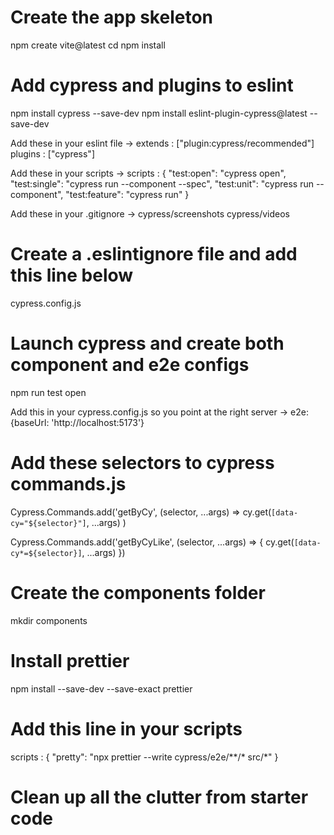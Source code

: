 # Create the app skeleton
npm create vite@latest
cd <yourprojectname>
npm install

# Add cypress and plugins to eslint
npm install cypress --save-dev
npm install eslint-plugin-cypress@latest --save-dev

Add these in your eslint file ->
  extends : ["plugin:cypress/recommended"]
  plugins : ["cypress"]

Add these in your scripts ->
  scripts : {
    "test:open": "cypress open",
    "test:single": "cypress run --component --spec",
    "test:unit": "cypress run --component",
    "test:feature": "cypress run"
  }

Add these in your .gitignore ->
cypress/screenshots
cypress/videos

# Create a .eslintignore file and add this line below
cypress.config.js

# Launch cypress and create both component and e2e configs
npm run test open

Add this in your cypress.config.js so you point at the right server ->
e2e: {baseUrl: 'http://localhost:5173'}

# Add these selectors to cypress commands.js
Cypress.Commands.add('getByCy', (selector, ...args) =>
  cy.get(`[data-cy="${selector}"]`, ...args)
)

Cypress.Commands.add('getByCyLike', (selector, ...args) => {
  cy.get(`[data-cy*=${selector}]`, ...args)
})

# Create the components folder
mkdir components

# Install prettier
npm install --save-dev --save-exact prettier

# Add this line in your scripts
scripts : {
  "pretty": "npx prettier --write cypress/e2e/**/* src/*"
}

# Clean up all the clutter from starter code